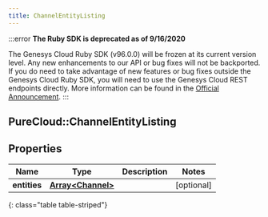 ```yaml
---
title: ChannelEntityListing
---
```


:::error
**The Ruby SDK is deprecated as of 9/16/2020**

The Genesys Cloud Ruby SDK (v96.0.0) will be frozen at its current version level. Any new enhancements to our API or bug fixes will not be backported. If you do need to take advantage of new features or bug fixes outside the Genesys Cloud Ruby SDK, you will need to use the Genesys Cloud REST endpoints directly. More information can be found in the [Official Announcement](https://developer.mypurecloud.com/forum/t/announcement-genesys-cloud-ruby-sdk-end-of-life/8850).
:::


## PureCloud::ChannelEntityListing

## Properties

|Name | Type | Description | Notes|
|------------ | ------------- | ------------- | -------------|
| **entities** | [**Array&lt;Channel&gt;**](Channel.html) |  | [optional] |
{: class="table table-striped"}


